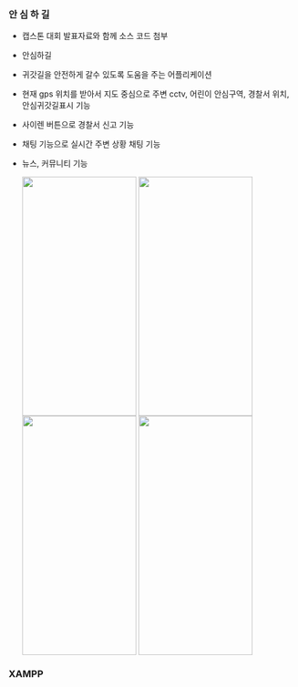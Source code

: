 ### 안 심 하 길

- 캡스톤 대회 발표자료와 함께 소스 코드 첨부
- 안심하길
- 귀갓길을 안전하게 갈수 있도록 도움을 주는 어플리케이션
- 현재 gps 위치를 받아서 지도 중심으로 주변 cctv, 어린이 안심구역, 경찰서 위치, 안심귀갓길표시 기능
- 사이렌 버튼으로 경찰서 신고 기능
- 채팅 기능으로 실시간 주변 상황 채팅 기능
- 뉴스, 커뮤니티 기능


  <img src="https://user-images.githubusercontent.com/84770467/218944108-a24235ee-4c97-4852-bf67-0ea14f9f4ba6.png" width="200"        height="420" align="center">
  <img src="https://user-images.githubusercontent.com/84770467/218942309-0258d63b-6fa8-42b6-8155-9be05aa99e55.png" width="200"        height="420" align="center" >
  <img src="https://user-images.githubusercontent.com/84770467/218943317-d4e09cb6-553a-4539-ae8f-708fac452cb5.png" width="200"        height="420" align="center" >
  <img src="https://user-images.githubusercontent.com/84770467/218943625-feb15ea5-077e-4b90-949f-114d0119bd00.png" width="200"        height="420" align="center" >


###  XAMPP
